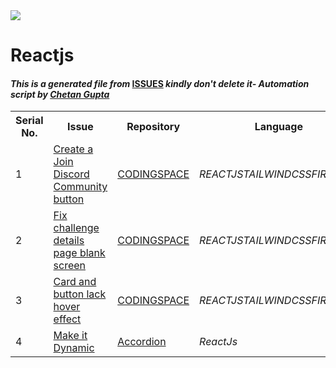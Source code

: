 <!DOCTYPE html>
<html><head><title>Hacktoberfest 2021 Issues</title><link href="../../.meta/style.css" rel="stylesheet"></head><body><img src="https://github.com/ch8n/Hacktoberfest2021/blob/main/assets/logo.png?raw=true" class="center"><h1>Reactjs</h1><h4><em>This is a generated file from </em><a href="../../ISSUES.md">ISSUES</a><em> kindly don't delete it</em><em>- Automation script by <a href="https://chetangupta.net/about" target="_blank">Chetan Gupta</a></em></h4><table><tr><th>Serial No.</th><th>Issue</th><th>Repository</th><th>Language</th></tr><tr><td>1</td><td><a href="https://github.com/rishipurwar1/coding-space/issues/28" target="_blank">Create a Join Discord Community button</a></td><td><a href="https://github.com/rishipurwar1/coding-space" target="_blank">CODINGSPACE</a></td><td><em>REACTJS</em><em>TAILWINDCSS</em><em>FIREBASE</em></td></tr><tr><td>2</td><td><a href="https://github.com/rishipurwar1/coding-space/issues/24" target="_blank">Fix challenge details page blank screen</a></td><td><a href="https://github.com/rishipurwar1/coding-space" target="_blank">CODINGSPACE</a></td><td><em>REACTJS</em><em>TAILWINDCSS</em><em>FIREBASE</em></td></tr><tr><td>3</td><td><a href="https://github.com/rishipurwar1/coding-space/issues/26" target="_blank">Card and button lack hover effect</a></td><td><a href="https://github.com/rishipurwar1/coding-space" target="_blank">CODINGSPACE</a></td><td><em>REACTJS</em><em>TAILWINDCSS</em><em>FIREBASE</em></td></tr><tr><td>4</td><td><a href="https://github.com/Sin-Sumit/Accordion/issues" target="_blank">Make it Dynamic</a></td><td><a href="https://github.com/Sin-Sumit/Accordion" target="_blank">Accordion</a></td><td><em>ReactJs</em></td></tr></table></body></html>